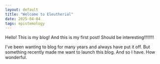 ```yaml
---
layout: default
title: "Welcome to Eleutherial"
date: 2025-04-04
tags: epistemology
---
```


Hello! This is my blog! And this is my first post! Should be interesting!!!!!!!!


I've been wanting to blog for many years and always have put it off. But something recently made me want to launch this blog. And so I have. How wonderful. 


